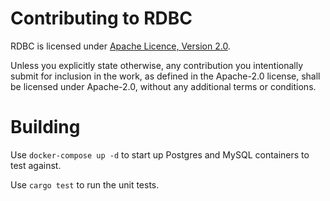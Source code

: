 # Contributing to RDBC

RDBC is licensed under [Apache Licence, Version 2.0](/LICENSE).

Unless you explicitly state otherwise, any contribution you intentionally submit for inclusion in the work, as defined in the Apache-2.0 license, shall be licensed under Apache-2.0, without any additional terms or conditions.

# Building

Use `docker-compose up -d` to start up Postgres and MySQL containers to test against.

Use `cargo test` to run the unit tests.

